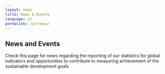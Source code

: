 ```yaml
---
layout: news
title: News & Events
language: ar
permalink: /ar/news/
---
```


## News and Events
Check this page for news regarding the reporting of our statistics for global indicators and opportunities to contribute to measuring achievement of the sustainable development goals
